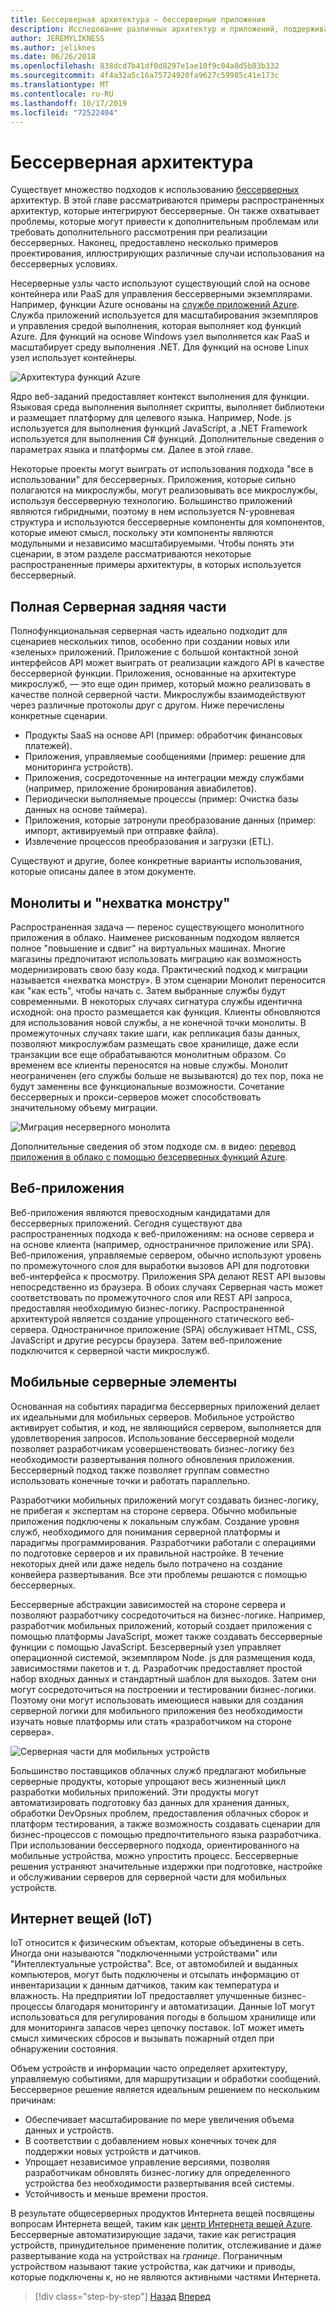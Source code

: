 ```yaml
---
title: Бессерверная архитектура — бессерверные приложения
description: Исследование различных архитектур и приложений, поддерживаемых бессерверными архитектурами, в том числе веб-приложениями, мобильными устройствами и IoT.
author: JEREMYLIKNESS
ms.author: jeliknes
ms.date: 06/26/2018
ms.openlocfilehash: 838dcd7b41df0d8297e1ae10f9c04a8d5b83b332
ms.sourcegitcommit: 4f4a32a5c16a75724920fa9627c59985c41e173c
ms.translationtype: MT
ms.contentlocale: ru-RU
ms.lasthandoff: 10/17/2019
ms.locfileid: "72522404"
---
```

# <a name="serverless-architecture"></a>Бессерверная архитектура

Существует множество подходов к использованию [бессерверных](https://azure.com/serverless) архитектур. В этой главе рассматриваются примеры распространенных архитектур, которые интегрируют бессерверные. Он также охватывает проблемы, которые могут привести к дополнительным проблемам или требовать дополнительного рассмотрения при реализации бессерверных. Наконец, предоставлено несколько примеров проектирования, иллюстрирующих различные случаи использования на бессерверных условиях.

Несерверные узлы часто используют существующий слой на основе контейнера или PaaS для управления бессерверными экземплярами. Например, функции Azure основаны на [службе приложений Azure](https://docs.microsoft.com/azure/app-service/). Служба приложений используется для масштабирования экземпляров и управления средой выполнения, которая выполняет код функций Azure. Для функций на основе Windows узел выполняется как PaaS и масштабирует среду выполнения .NET. Для функций на основе Linux узел использует контейнеры.

![Архитектура функций Azure](./media/azure-functions-architecture.png)

Ядро веб-заданий предоставляет контекст выполнения для функции. Языковая среда выполнения выполняет скрипты, выполняет библиотеки и размещает платформу для целевого языка. Например, Node. js используется для выполнения функций JavaScript, а .NET Framework используется для выполнения C# функций. Дополнительные сведения о параметрах языка и платформы см. Далее в этой главе.

Некоторые проекты могут выиграть от использования подхода "все в использовании" для бессерверных. Приложения, которые сильно полагаются на микрослужбы, могут реализовывать все микрослужбы, используя бессерверную технологию. Большинство приложений являются гибридными, поэтому в нем используется N-уровневая структура и используются бессерверные компоненты для компонентов, которые имеют смысл, поскольку эти компоненты являются модульными и независимо масштабируемыми. Чтобы понять эти сценарии, в этом разделе рассматриваются некоторые распространенные примеры архитектуры, в которых используется бессерверный.

## <a name="full-serverless-back-end"></a>Полная Серверная задняя части

Полнофункциональная серверная часть идеально подходит для сценариев нескольких типов, особенно при создании новых или «зеленых» приложений. Приложение с большой контактной зоной интерфейсов API может выиграть от реализации каждого API в качестве бессерверной функции. Приложения, основанные на архитектуре микрослужб, — это еще один пример, который можно реализовать в качестве полной серверной части. Микрослужбы взаимодействуют через различные протоколы друг с другом. Ниже перечислены конкретные сценарии.

- Продукты SaaS на основе API (пример: обработчик финансовых платежей).
- Приложения, управляемые сообщениями (пример: решение для мониторинга устройств).
- Приложения, сосредоточенные на интеграции между службами (например, приложение бронирования авиабилетов).
- Периодически выполняемые процессы (пример: Очистка базы данных на основе таймера).
- Приложения, которые затронули преобразование данных (пример: импорт, активируемый при отправке файла).
- Извлечение процессов преобразования и загрузки (ETL).

Существуют и другие, более конкретные варианты использования, которые описаны далее в этом документе.

## <a name="monoliths-and-starving-the-beast"></a>Монолиты и "нехватка монстру"

Распространенная задача — перенос существующего монолитного приложения в облако. Наименее рискованным подходом является полное "повышение и сдвиг" на виртуальных машинах. Многие магазины предпочитают использовать миграцию как возможность модернизировать свою базу кода. Практический подход к миграции называется «нехватка монстру». В этом сценарии Монолит переносится как "как есть", чтобы начать с. Затем выбранные службы будут современными. В некоторых случаях сигнатура службы идентична исходной: она просто размещается как функция. Клиенты обновляются для использования новой службы, а не конечной точки монолиты. В промежуточных случаях такие шаги, как репликация базы данных, позволяют микрослужбам размещать свое хранилище, даже если транзакции все еще обрабатываются монолитным образом. Со временем все клиенты переносятся на новые службы. Монолит неограниченен (его службы больше не вызываются) до тех пор, пока не будут заменены все функциональные возможности. Сочетание бессерверных и прокси-серверов может способствовать значительному объему миграции.

![Миграция несерверного монолита](./media/serverless-monolith-migration.png)

Дополнительные сведения об этом подходе см. в видео: [перевод приложения в облако с помощью безсерверных функций Azure](https://channel9.msdn.com/Events/Connect/2017/E102).

## <a name="web-apps"></a>Веб-приложения

Веб-приложения являются превосходным кандидатами для бессерверных приложений. Сегодня существуют два распространенных подхода к веб-приложениям: на основе сервера и на основе клиента (например, одностраничное приложение или SPA). Веб-приложения, управляемые сервером, обычно используют уровень по промежуточного слоя для выработки вызовов API для подготовки веб-интерфейса к просмотру. Приложения SPA делают REST API вызовы непосредственно из браузера. В обоих случаях Серверная часть может соответствовать по промежуточного слоя или REST API запроса, предоставляя необходимую бизнес-логику. Распространенной архитектурой является создание упрощенного статического веб-сервера. Одностраничное приложение (SPA) обслуживает HTML, CSS, JavaScript и другие ресурсы браузера. Затем веб-приложение подключится к серверной части микрослужб.

## <a name="mobile-back-ends"></a>Мобильные серверные элементы

Основанная на событиях парадигма бессерверных приложений делает их идеальными для мобильных серверов. Мобильное устройство активирует события, и код, не являющийся сервером, выполняется для удовлетворения запросов. Использование бессерверной модели позволяет разработчикам усовершенствовать бизнес-логику без необходимости развертывания полного обновления приложения. Бессерверный подход также позволяет группам совместно использовать конечные точки и работать параллельно.

Разработчики мобильных приложений могут создавать бизнес-логику, не прибегая к экспертам на стороне сервера. Обычно мобильные приложения подключены к локальным службам. Создание уровня служб, необходимого для понимания серверной платформы и парадигмы программирования. Разработчики работали с операциями по подготовке серверов и их правильной настройке. В течение некоторых дней или даже недель было потрачено на создание конвейера развертывания. Все эти проблемы решаются с помощью бессерверных.

Бессерверные абстракции зависимостей на стороне сервера и позволяют разработчику сосредоточиться на бизнес-логике. Например, разработчик мобильных приложений, который создает приложения с помощью платформы JavaScript, может также создавать бессерверные функции с помощью JavaScript. Безсерверный узел управляет операционной системой, экземпляром Node. js для размещения кода, зависимостями пакетов и т. д. Разработчик предоставляет простой набор входных данных и стандартный шаблон для выходов. Затем они могут сосредоточиться на построении и тестировании бизнес-логики. Поэтому они могут использовать имеющиеся навыки для создания серверной логики для мобильного приложения без необходимости изучать новые платформы или стать «разработчиком на стороне сервера».

![Серверная части для мобильных устройств](./media/serverless-mobile-backend.png)

Большинство поставщиков облачных служб предлагают мобильные серверные продукты, которые упрощают весь жизненный цикл разработки мобильных приложений. Эти продукты могут автоматизировать подготовку баз данных для хранения данных, обработки DevOpsных проблем, предоставления облачных сборок и платформ тестирования, а также возможность создавать сценарии для бизнес-процессов с помощью предпочтительного языка разработчика. При использовании бессерверного подхода, ориентированного на мобильные устройства, можно упростить процесс. Бессерверные решения устраняют значительные издержки при подготовке, настройке и обслуживании серверов для серверной части для мобильных устройств.

## <a name="internet-of-things-iot"></a>Интернет вещей (IoT)

IoT относится к физическим объектам, которые объединены в сеть. Иногда они называются "подключенными устройствами" или "Интеллектуальные устройства". Все, от автомобилей и выданных компьютеров, могут быть подключены и отсылать информацию от инвентаризации к данным датчиков, таким как температура и влажность. На предприятии IoT предоставляет улучшенные бизнес-процессы благодаря мониторингу и автоматизации. Данные IoT могут использоваться для регулирования погоды в большом хранилище или для мониторинга запасов через цепочку поставок. IoT может иметь смысл химических сбросов и вызывать пожарный отдел при обнаружении состояния.

Объем устройств и информации часто определяет архитектуру, управляемую событиями, для маршрутизации и обработки сообщений. Бессерверное решение является идеальным решением по нескольким причинам:

- Обеспечивает масштабирование по мере увеличения объема данных и устройств.
- В соответствии с добавлением новых конечных точек для поддержки новых устройств и датчиков.
- Упрощает независимое управление версиями, позволяя разработчикам обновлять бизнес-логику для определенного устройства без необходимости развертывания всей системы.
- Устойчивость и меньше времени простоя.

В результате общесерверных продуктов Интернета вещей посвящены вопросам Интернета вещей, таким как [центр Интернета вещей Azure](https://docs.microsoft.com/azure/iot-hub). Бессерверные автоматизирующие задачи, такие как регистрация устройств, принудительное применение политик, отслеживание и даже развертывание кода на устройствах на *границе*. Пограничным устройством называют такие устройства, как датчики и приводы, которые подключены к, но не являются активными частями Интернета.

>[!div class="step-by-step"]
>[Назад](architecture-approaches.md)
>[Вперед](serverless-architecture-considerations.md)
